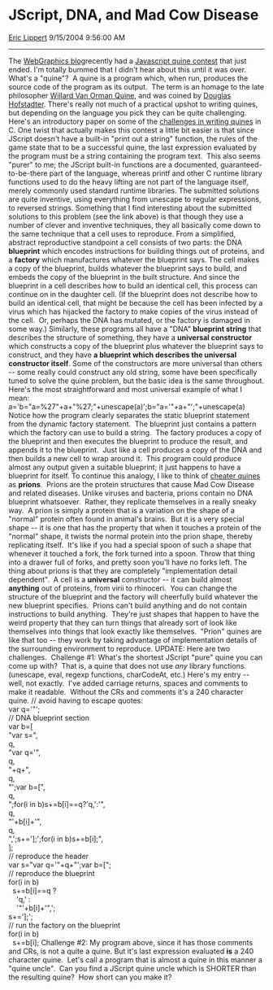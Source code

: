 # JScript, DNA, and Mad Cow Disease

[Eric Lippert](https://social.msdn.microsoft.com/profile/Eric%20Lippert) 9/15/2004 9:56:00 AM

-----

The [WebGraphics blog](http://web-graphics.com/)recently had a [Javascript quine contest](http://web-graphics.com/pages/quine.php) that just ended. I'm totally bummed that I didn't hear about this until it was over.  What's a "quine"?  A quine is a program which, when run, produces the source code of the program as its output.  The term is an homage to the late philosopher [Willard Van Orman Quine](http://www.wvquine.org/), and was coined by [Douglas Hofstadter](http://www.cogs.indiana.edu/people/homepages/hofstadter.html). There's really not much of a practical upshot to writing quines, but depending on the language you pick they can be quite challenging.  Here's an introductory paper on some of the [challenges in writing quines](http://www.cgl.uwaterloo.ca/~csk/washington/sdc_paper/toc.html) in C. One twist that actually makes this contest a little bit easier is that since JScript doesn't have a built-in "print out a string" function, the rules of the game state that to be a successful quine, the last expression evaluated by the program must be a string containing the program text.  This also seems "purer" to me; the JScript built-in functions are a documented, guaranteed-to-be-there part of the language, whereas printf and other C runtime library functions used to do the heavy lifting are not part of the language itself, merely commonly used standard runtime libraries. The submitted solutions are quite inventive, using everything from unescape to regular expressions, to reversed strings. Something that I find interesting about the submitted solutions to this problem (see the link above) is that though they use a number of clever and inventive techniques, they all basically come down to the same technique that a cell uses to reproduce. From a simplified, abstract reproductive standpoint a cell consists of two parts: the DNA **blueprint** which encodes instructions for building things out of proteins, and a **factory** which manufactures whatever the blueprint says. The cell makes a copy of the blueprint, builds whatever the blueprint says to build, and embeds the copy of the blueprint in the built structure. And since the blueprint in a cell describes how to build an identical cell, this process can continue on in the daughter cell. (If the blueprint does not describe how to build an identical cell, that might be because the cell has been infected by a virus which has hijacked the factory to make copies of the virus instead of the cell.  Or, perhaps the DNA has mutated, or the factory is damaged in some way.) Similarly, these programs all have a "DNA" **blueprint string** that describes the structure of something, they have a **universal constructor** which constructs a copy of the blueprint plus whatever the blueprint says to construct, and they have **a blueprint which describes the universal constructor itself**. Some of the constructors are more universal than others -- some really could construct any old string, some have been specifically tuned to solve the quine problem, but the basic idea is the same throughout. Here's the most straightforward and most universal example of what I mean: a='b="a=%27"+a+"%27;"+unescape(a)';b="a='"+a+"';"+unescape(a) Notice how the program clearly separates the static blueprint statement from the dynamic factory statement.  The blueprint just contains a pattern which the factory can use to build a string.  The factory produces a copy of the blueprint and then executes the blueprint to produce the result, and appends it to the blueprint.  Just like a cell produces a copy of the DNA and then builds a new cell to wrap around it.  This program could produce almost any output given a suitable blueprint; it just happens to have a blueprint for itself. To continue this analogy, I like to think of [cheater quines](http://www.cgl.uwaterloo.ca/~csk/washington/sdc_paper/discussion6.html) as **prions**.  Prions are the protein structures that cause Mad Cow Disease and related diseases. Unlike viruses and bacteria, prions contain no DNA blueprint whatsoever.  Rather, they replicate themselves in a really sneaky way.  A prion is simply a protein that is a variation on the shape of a "normal" protein often found in animal's brains.  But it is a very special shape -- it is one that has the property that when it touches a protein of the "normal" shape, it twists the normal protein into the prion shape, thereby replicating itself.  It's like if you had a special spoon of such a shape that whenever it touched a fork, the fork turned into a spoon. Throw that thing into a drawer full of forks, and pretty soon you'll have no forks left. The thing about prions is that they are completely "implementation detail dependent".  A cell is a **universal** constructor -- it can build almost **anything** out of proteins, from virii to rhinoceri.  You can change the structure of the blueprint and the factory will cheerfully build whatever the new blueprint specifies.  Prions can't build anything and do not contain instructions to build anything.  They're just shapes that happen to have the weird property that they can turn things that already sort of look like themselves into things that look exactly like themselves.  "Prion" quines are like that too -- they work by taking advantage of implementation details of the surrounding environment to reproduce. UPDATE: Here are two challenges.  Challenge \#1: What's the shortest JScript "pure" quine you can come up with?  That is, a quine that does not use *any* library functions.  (unescape, eval, regexp functions, charCodeAt, etc.) Here's my entry -- well, not exactly.  I've added carriage returns, spaces and comments to make it readable.  Without the CRs and comments it's a 240 character quine. // avoid having to escape quotes:  
var q='"';  
// DNA blueprint section  
var b=\[  
"var s=",  
q,  
"var q='",  
q,  
"+q+",  
q,  
"';var b=\[",  
q,  
";for(i in b)s+=b\[i\]==q?'q,':'",  
q,  
"'+b\[i\]+'",  
q,  
",';s+='\];';for(i in b)s+=b\[i\];",  
\];  
// reproduce the header  
var s="var q='"+q+"';var b=\[";  
// reproduce the blueprint  
for(i in b)  
  s+=b\[i\]==q ?  
    'q,' :  
    '"'+b\[i\]+'",';  
s+='\];';  
// run the factory on the blueprint  
for(i in b)  
  s+=b\[i\]; Challenge \#2: My program above, since it has those comments and CRs, is not a quite a quine. But it's last expression evaluated **is** a 240 character quine.  Let's call a program that is almost a quine in this manner a "quine uncle".  Can you find a JScript quine uncle which is SHORTER than the resulting quine?  How short can you make it?

